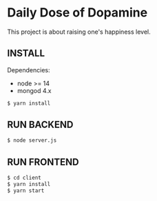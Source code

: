 # Daily Dose of Dopamine

This project is about raising one's happiness level.

## INSTALL

Dependencies:

- node >= 14
- mongod 4.x

```sh
$ yarn install
```

## RUN BACKEND

```sh
$ node server.js
```

## RUN FRONTEND

```sh
$ cd client
$ yarn install
$ yarn start
```
